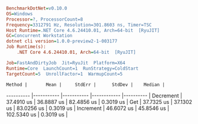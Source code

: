 ``` ini

BenchmarkDotNet=v0.10.0
OS=Windows
Processor=?, ProcessorCount=8
Frequency=3312791 Hz, Resolution=301.8603 ns, Timer=TSC
Host Runtime=.NET Core 4.6.24410.01, Arch=64-bit  [RyuJIT]
GC=Concurrent Workstation
dotnet cli version=1.0.0-preview2-1-003177
Job Runtime(s):
	.NET Core 4.6.24410.01, Arch=64-bit  [RyuJIT]

Job=FastAndDirtyJob  Jit=RyuJit  Platform=X64  
Runtime=Core  LaunchCount=1  RunStrategy=ColdStart  
TargetCount=5  UnrollFactor=1  WarmupCount=5  

```
    Method |       Mean |     StdErr |      StdDev |    Median |
---------- |----------- |----------- |------------ |---------- |
 Decrement | 37.4910 us | 36.8887 us |  82.4856 us | 0.3019 us |
       Get | 37.7325 us | 37.1302 us |  83.0256 us | 0.3019 us |
 Increment | 46.6072 us | 45.8546 us | 102.5340 us | 0.3019 us |
